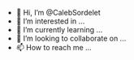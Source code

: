 - 👋 Hi, I’m @CalebSordelet
- 👀 I’m interested in ...
- 🌱 I’m currently learning ...
- 💞️ I’m looking to collaborate on ...
- 📫 How to reach me ...

<!---
CalebSordelet/CalebSordelet is a ✨ special ✨ repository because its `README.md` (this file) appears on your GitHub profile.
You can click the Preview link to take a look at your changes.
--->
